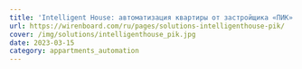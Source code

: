 ```yaml
---
title: 'Intelligent House: автоматизация квартиры от застройщика «ПИК»'
url: https://wirenboard.com/ru/pages/solutions-intelligenthouse-pik/
cover: /img/solutions/intelligenthouse_pik.jpg
date: 2023-03-15
category: appartments_automation
---
```

